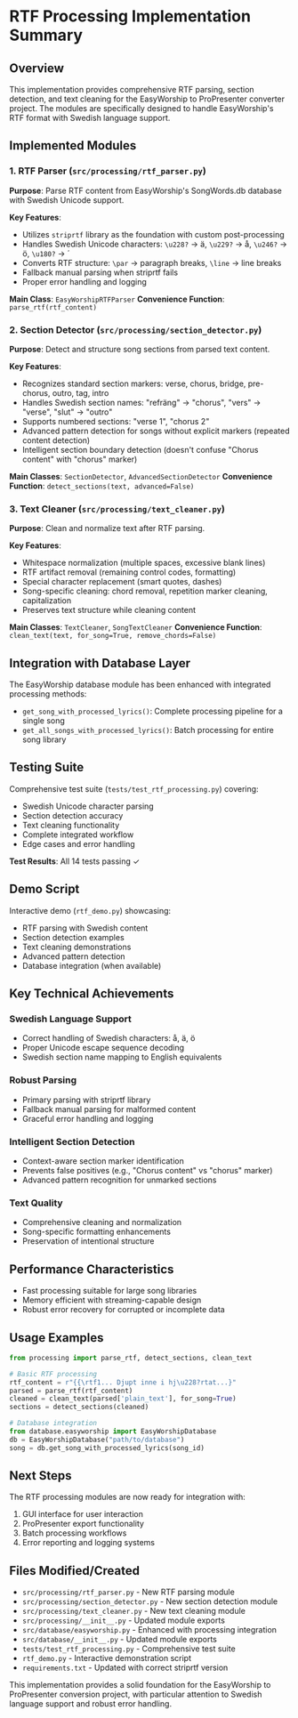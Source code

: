 # RTF Processing Implementation Summary

## Overview

This implementation provides comprehensive RTF parsing, section detection, and text cleaning for the EasyWorship to ProPresenter converter project. The modules are specifically designed to handle EasyWorship's RTF format with Swedish language support.

## Implemented Modules

### 1. RTF Parser (`src/processing/rtf_parser.py`)

**Purpose**: Parse RTF content from EasyWorship's SongWords.db database with Swedish Unicode support.

**Key Features**:
- Utilizes `striprtf` library as the foundation with custom post-processing
- Handles Swedish Unicode characters: `\u228?` → ä, `\u229?` → å, `\u246?` → ö, `\u180?` → ´
- Converts RTF structure: `\par` → paragraph breaks, `\line` → line breaks
- Fallback manual parsing when striprtf fails
- Proper error handling and logging

**Main Class**: `EasyWorshipRTFParser`
**Convenience Function**: `parse_rtf(rtf_content)`

### 2. Section Detector (`src/processing/section_detector.py`)

**Purpose**: Detect and structure song sections from parsed text content.

**Key Features**:
- Recognizes standard section markers: verse, chorus, bridge, pre-chorus, outro, tag, intro
- Handles Swedish section names: "refräng" → "chorus", "vers" → "verse", "slut" → "outro"
- Supports numbered sections: "verse 1", "chorus 2"
- Advanced pattern detection for songs without explicit markers (repeated content detection)
- Intelligent section boundary detection (doesn't confuse "Chorus content" with "chorus" marker)

**Main Classes**: `SectionDetector`, `AdvancedSectionDetector`
**Convenience Function**: `detect_sections(text, advanced=False)`

### 3. Text Cleaner (`src/processing/text_cleaner.py`)

**Purpose**: Clean and normalize text after RTF parsing.

**Key Features**:
- Whitespace normalization (multiple spaces, excessive blank lines)
- RTF artifact removal (remaining control codes, formatting)
- Special character replacement (smart quotes, dashes)
- Song-specific cleaning: chord removal, repetition marker cleaning, capitalization
- Preserves text structure while cleaning content

**Main Classes**: `TextCleaner`, `SongTextCleaner`
**Convenience Function**: `clean_text(text, for_song=True, remove_chords=False)`

## Integration with Database Layer

The EasyWorship database module has been enhanced with integrated processing methods:

- `get_song_with_processed_lyrics()`: Complete processing pipeline for a single song
- `get_all_songs_with_processed_lyrics()`: Batch processing for entire song library

## Testing Suite

Comprehensive test suite (`tests/test_rtf_processing.py`) covering:
- Swedish Unicode character parsing
- Section detection accuracy
- Text cleaning functionality
- Complete integrated workflow
- Edge cases and error handling

**Test Results**: All 14 tests passing ✓

## Demo Script

Interactive demo (`rtf_demo.py`) showcasing:
- RTF parsing with Swedish content
- Section detection examples
- Text cleaning demonstrations
- Advanced pattern detection
- Database integration (when available)

## Key Technical Achievements

### Swedish Language Support
- Correct handling of Swedish characters: å, ä, ö
- Proper Unicode escape sequence decoding
- Swedish section name mapping to English equivalents

### Robust Parsing
- Primary parsing with striprtf library
- Fallback manual parsing for malformed content
- Graceful error handling and logging

### Intelligent Section Detection
- Context-aware section marker identification
- Prevents false positives (e.g., "Chorus content" vs "chorus" marker)
- Advanced pattern recognition for unmarked sections

### Text Quality
- Comprehensive cleaning and normalization
- Song-specific formatting enhancements
- Preservation of intentional structure

## Performance Characteristics

- Fast processing suitable for large song libraries
- Memory efficient with streaming-capable design
- Robust error recovery for corrupted or incomplete data

## Usage Examples

```python
from processing import parse_rtf, detect_sections, clean_text

# Basic RTF processing
rtf_content = r"{{\rtf1... Djupt inne i hj\u228?rtat...}"
parsed = parse_rtf(rtf_content)
cleaned = clean_text(parsed['plain_text'], for_song=True)
sections = detect_sections(cleaned)

# Database integration
from database.easyworship import EasyWorshipDatabase
db = EasyWorshipDatabase("path/to/database")
song = db.get_song_with_processed_lyrics(song_id)
```

## Next Steps

The RTF processing modules are now ready for integration with:
1. GUI interface for user interaction
2. ProPresenter export functionality  
3. Batch processing workflows
4. Error reporting and logging systems

## Files Modified/Created

- `src/processing/rtf_parser.py` - New RTF parsing module
- `src/processing/section_detector.py` - New section detection module
- `src/processing/text_cleaner.py` - New text cleaning module
- `src/processing/__init__.py` - Updated module exports
- `src/database/easyworship.py` - Enhanced with processing integration
- `src/database/__init__.py` - Updated module exports
- `tests/test_rtf_processing.py` - Comprehensive test suite
- `rtf_demo.py` - Interactive demonstration script
- `requirements.txt` - Updated with correct striprtf version

This implementation provides a solid foundation for the EasyWorship to ProPresenter conversion project, with particular attention to Swedish language support and robust error handling.